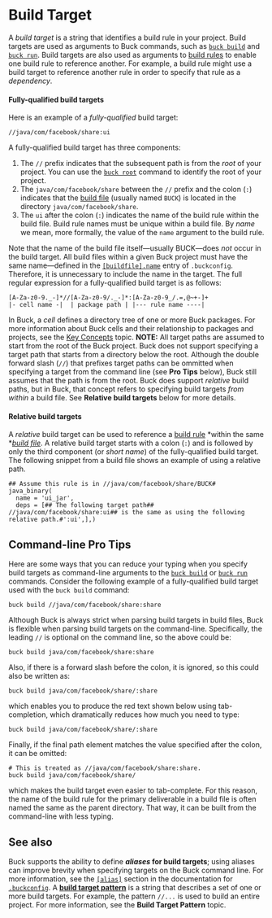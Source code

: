 # Build Target

A *build target* is a string that identifies a build rule in your project. Build targets are used as arguments to Buck commands, such as [`buck build`](https://buck.build/command/build.html) and [`buck run`](https://buck.build/command/run.html). Build targets are also used as arguments to [build rules](https://buck.build/concept/build_rule.html) to enable one build rule to reference another. For example, a build rule might use a build target to reference another rule in order to specify that rule as a *dependency*.

#### Fully-qualified build targets

Here is an example of a *fully-qualified* build target:

```
//java/com/facebook/share:ui
```

A fully-qualified build target has three components:

1. The `//` prefix indicates that the subsequent path is from the *root* of your project. You can use the [`buck root`](https://buck.build/command/root.html) command to identify the root of your project.
2. The `java/com/facebook/share` between the `//` prefix and the colon (`:`) indicates that the [build file](https://buck.build/concept/build_file.html) (usually named `BUCK`) is located in the directory `java/com/facebook/share`.
3. The `ui` after the colon (`:`) indicates the name of the build rule within the build file. Build rule names must be unique within a build file. By *name* we mean, more formally, the value of the `name` argument to the build rule.

Note that the name of the build file itself—usually BUCK—does *not* occur in the build target. All build files within a given Buck project must have the same name—defined in the [`[buildfile].name`](https://buck.build/files-and-dirs/buckconfig.html#buildfile.name) entry of `.buckconfig`. Therefore, it is unnecessary to include the name in the target.
The full regular expression for a fully-qualified build target is as follows:

```
[A-Za-z0-9._-]*//[A-Za-z0-9/._-]*:[A-Za-z0-9_/.=,@~+-]+
|- cell name -|  | package path | |--- rule name ----|
```

In Buck, a *cell* defines a directory tree of one or more Buck packages. For more information about Buck cells and their relationship to packages and projects, see the [Key Concepts](https://buck.build/about/overview.html) topic.
**NOTE:** All target paths are assumed to start from the root of the Buck project. Buck does not support specifying a target path that starts from a directory below the root. Although the double forward slash (`//`) that prefixes target paths can be ommitted when specifying a target from the command line (see **Pro Tips** below), Buck still assumes that the path is from the root. Buck does support *relative* build paths, but in Buck, that concept refers to specifying build targets *from within* a build file. See **Relative build targets** below for more details.

#### Relative build targets

A *relative* build target can be used to reference a [build rule](https://buck.build/concept/build_rule.html) *within the same *[*build file*](https://buck.build/concept/build_file.html). A relative build target starts with a colon (`:`) and is followed by only the third component (or *short name*) of the fully-qualified build target.
The following snippet from a build file shows an example of using a relative path.

```
## Assume this rule is in //java/com/facebook/share/BUCK#
java_binary(
  name = 'ui_jar',
  deps = [## The following target path##   //java/com/facebook/share:ui## is the same as using the following relative path.#':ui',],)
```

## Command-line Pro Tips

Here are some ways that you can reduce your typing when you specify build targets as command-line arguments to the [`buck build`](https://buck.build/command/build.html) or [`buck run`](https://buck.build/command/run.html) commands.
Consider the following example of a fully-qualified build target used with the `buck build` command:

```
buck build //java/com/facebook/share:share
```

Although Buck is always strict when parsing build targets in build files, Buck is flexible when parsing build targets on the command-line. Specifically, the leading `//` is optional on the command line, so the above could be:

```
buck build java/com/facebook/share:share
```

Also, if there is a forward slash before the colon, it is ignored, so this could also be written as:

```
buck build java/com/facebook/share/:share
```

which enables you to produce the red text shown below using tab-completion, which dramatically reduces how much you need to type:

```
buck build java/com/facebook/share/:share
```

Finally, if the final path element matches the value specified after the colon, it can be omitted:

```
# This is treated as //java/com/facebook/share:share.
buck build java/com/facebook/share/
```

which makes the build target even easier to tab-complete. For this reason, the name of the build rule for the primary deliverable in a build file is often named the same as the parent directory. That way, it can be built from the command-line with less typing.

## See also

Buck supports the ability to define ***aliases* for build targets**; using aliases can improve brevity when specifying targets on the Buck command line. For more information, see the [`[alias]`](https://buck.build/files-and-dirs/buckconfig.html#alias) section in the documentation for [`.buckconfig`](https://buck.build/files-and-dirs/buckconfig.html).
A [**build target pattern**](https://buck.build/concept/build_target_pattern.html) is a string that describes a set of one or more build targets. For example, the pattern `//...` is used to build an entire project. For more information, see the **Build Target Pattern** topic.
